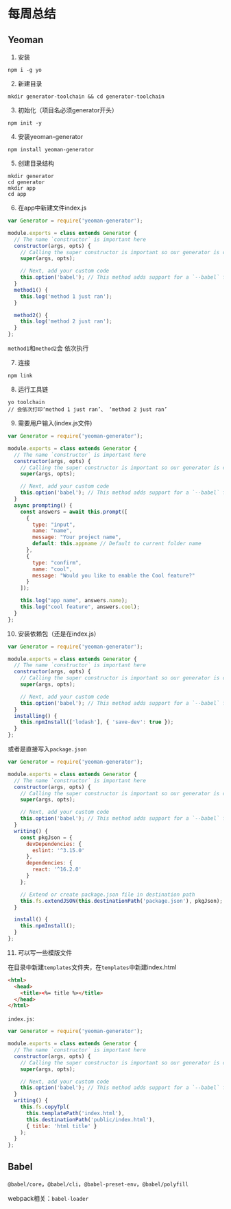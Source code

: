 # 每周总结

## Yeoman

1. 安装

```shell
npm i -g yo
```

2. 新建目录

```shell
mkdir generator-toolchain && cd generator-toolchain
```

3. 初始化（项目名必须generator开头）

```shell
npm init -y
```

4. 安装yeoman-generator

```shell
npm install yeoman-generator
```

5. 创建目录结构

```she
mkdir generator
cd generator
mkdir app
cd app
```

6. 在app中新建文件index.js

```javascript
var Generator = require('yeoman-generator');

module.exports = class extends Generator {
  // The name `constructor` is important here
  constructor(args, opts) {
    // Calling the super constructor is important so our generator is correctly set up
    super(args, opts);

    // Next, add your custom code
    this.option('babel'); // This method adds support for a `--babel` flag
  }
  method1() {
    this.log('method 1 just ran');
  }

  method2() {
    this.log('method 2 just ran');
  }
};
```

`method1`和`method2`会  依次执行

7. 连接

```shell
npm link
```

8. 运行工具链

```shell
yo toolchain
// 会依次打印‘method 1 just ran’、 ‘method 2 just ran’
```

9. 需要用户输入(index.js文件)

```javascript
var Generator = require('yeoman-generator');

module.exports = class extends Generator {
  // The name `constructor` is important here
  constructor(args, opts) {
    // Calling the super constructor is important so our generator is correctly set up
    super(args, opts);

    // Next, add your custom code
    this.option('babel'); // This method adds support for a `--babel` flag
  }
  async prompting() {
    const answers = await this.prompt([
      {
        type: "input",
        name: "name",
        message: "Your project name",
        default: this.appname // Default to current folder name
      },
      {
        type: "confirm",
        name: "cool",
        message: "Would you like to enable the Cool feature?"
      }
    ]);

    this.log("app name", answers.name);
    this.log("cool feature", answers.cool);
  }
};
```

10. 安装依赖包（还是在index.js）

```javascript
var Generator = require('yeoman-generator');

module.exports = class extends Generator {
  // The name `constructor` is important here
  constructor(args, opts) {
    // Calling the super constructor is important so our generator is correctly set up
    super(args, opts);

    // Next, add your custom code
    this.option('babel'); // This method adds support for a `--babel` flag
  }
  installing() {
    this.npmInstall(['lodash'], { 'save-dev': true });
  }
};
```

或者是直接写入`package.json`

```javascript
var Generator = require('yeoman-generator');

module.exports = class extends Generator {
  // The name `constructor` is important here
  constructor(args, opts) {
    // Calling the super constructor is important so our generator is correctly set up
    super(args, opts);

    // Next, add your custom code
    this.option('babel'); // This method adds support for a `--babel` flag
  }
  writing() {
    const pkgJson = {
      devDependencies: {
        eslint: '^3.15.0'
      },
      dependencies: {
        react: '^16.2.0'
      }
    };

    // Extend or create package.json file in destination path
    this.fs.extendJSON(this.destinationPath('package.json'), pkgJson);
  }

  install() {
    this.npmInstall();
  }
};
```

11. 可以写一些模版文件

在目录中新建`templates`文件夹，在`templates`中新建index.html

```html
<html>
  <head>
    <title><%= title %></title>
  </head>
</html>
```

`index.js`:

```javascript
var Generator = require('yeoman-generator');

module.exports = class extends Generator {
  // The name `constructor` is important here
  constructor(args, opts) {
    // Calling the super constructor is important so our generator is correctly set up
    super(args, opts);

    // Next, add your custom code
    this.option('babel'); // This method adds support for a `--babel` flag
  }
  writing() {
    this.fs.copyTpl(
      this.templatePath('index.html'),
      this.destinationPath('public/index.html'),
      { title: 'html title' }
    );
  }
};
```

## Babel

`@babel/core`，`@babel/cli`，`@babel-preset-env`，`@babel/polyfill`

webpack相关：`babel-loader`
